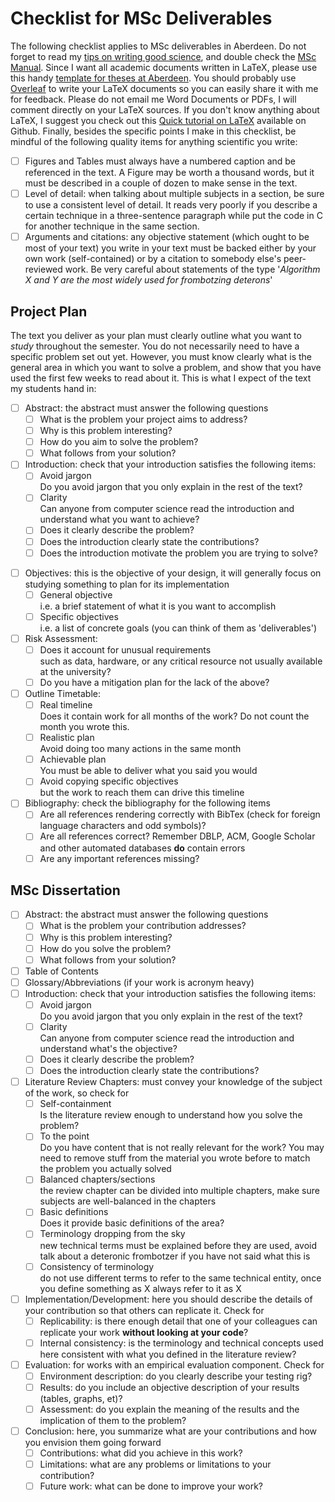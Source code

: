 # Checklist for MSc Deliverables

The following checklist applies to MSc deliverables in Aberdeen. Do not forget to read my [tips on writing good science](http://www.meneguzzi.eu/felipe/writing.shtml), and double check the [MSc Manual](https://abdn.blackboard.com/ultra/courses/_64576_1/outline/edit/document/_4002582_1?courseId=_64576_1&view=content).
Since I want all academic documents written in LaTeX, please use this handy [template for theses at Aberdeen](https://www.overleaf.com/latex/templates/university-of-aberdeen-dissertation-template/ddfvmzrjzmzm).
You should probably use [Overleaf](https://www.overleaf.com/) to write your LaTeX documents so you can easily share it with me for feedback.
Please do not email me Word Documents or PDFs, I will comment directly on your LaTeX sources. 
If you don't know anything about LaTeX, I suggest you check out this [Quick tutorial on LaTeX](https://github.com/VoLuong/Begin-Latex-in-minutes) available on Github.
Finally, besides the specific points I make in this checklist, be mindful of the following quality items for anything scientific you write:

- [ ] Figures and Tables must always have a numbered caption and be referenced in the text. A Figure may be worth a thousand words, but it must be described in a couple of dozen to make sense in the text. 
- [ ] Level of detail: when talking about multiple subjects in a section, be sure to use a consistent level of detail. It reads very poorly if you describe a certain technique in a three-sentence paragraph while put the code in C for another technique in the same section.
- [ ] Arguments and citations: any objective statement (which ought to be most of your text) you write in your text must be backed either by your own work (self-contained) or by a citation to somebody else's peer-reviewed work. Be very careful about statements of the type '*Algorithm X and Y are the most widely used for frombotzing deterons*'

## Project Plan

The text you deliver as your plan must clearly outline what you want to *study* throughout the semester. You do not necessarily need to have a specific problem set out yet. However, you must know clearly what is the general area in which you want to solve a problem, and show that you have used the first few weeks to read about it. This is what I expect of the text my students hand in:

- [ ] Abstract: the abstract must answer the following questions
  - [ ] What is the problem your project aims to address?
  - [ ] Why is this problem interesting?
  - [ ] How do you aim to solve the problem?
  - [ ] What follows from your solution?
- [ ] Introduction: check that your introduction satisfies the following items:
  - [ ] Avoid jargon <br/> Do you avoid jargon that you only explain in the rest of the text?
  - [ ] Clarity <br/> Can anyone from computer science read the introduction and understand what you want to achieve?
  - [ ] Does it clearly describe the problem?
  - [ ] Does the introduction clearly state the contributions?
  - [ ] Does the introduction motivate the problem you are trying to solve?
<!-- - [ ] Literature Review: the literature review should convey your knowledge of the subject of the proposal, so check for
  - [ ] Does it provide basic definitions of the area?
  - [ ] Terminology dropping from the sky <br/> new technical terms must be explained before they are used, avoid talk about a deteronic frombotzer if you have not said what this is
  - [ ] Consistency of terminology <br/> do not use different terms to refer to the same technical entity, once you define something as X always refer to it as X
  - [ ] Are the references up to date <br/> i.e. do you cite work that was published in the last 5-10 years -->
- [ ] Objectives: this is the objective of your design, it will generally focus on studying something to plan for its implementation
  - [ ] General objective <br/> i.e. a brief statement of what it is you want to accomplish
  - [ ] Specific objectives <br/> i.e. a list of concrete goals (you can think of them as 'deliverables')
- [ ] Risk Assessment:
  - [ ] Does it account for unusual requirements <br/> such as data, hardware, or any critical resource not usually available at the university?
  - [ ] Do you have a mitigation plan for the lack of the above?
- [ ] Outline Timetable:
  - [ ] Real timeline <br/> Does it contain work for all months of the work? Do not count the month you wrote this.
  - [ ] Realistic plan <br/> Avoid doing too many actions in the same month
  - [ ] Achievable plan <br/> You must be able to deliver what you said you would
  - [ ] Avoid copying specific objectives <br/> but the work to reach them can drive this timeline
- [ ] Bibliography: check the bibliography for the following items
  - [ ] Are all references rendering correctly with BibTex (check for foreign language characters and odd symbols)?
  - [ ] Are all references correct? Remember DBLP, ACM, Google Scholar and other automated databases **do** contain errors
  - [ ] Are any important references missing?

## MSc Dissertation

- [ ] Abstract: the abstract must answer the following questions
  - [ ] What is the problem your contribution addresses?
  - [ ] Why is this problem interesting?
  - [ ] How do you solve the problem?
  - [ ] What follows from your solution?
- [ ] Table of Contents
- [ ] Glossary/Abbreviations (if your work is acronym heavy)
- [ ] Introduction: check that your introduction satisfies the following items:
  - [ ] Avoid jargon <br/> Do you avoid jargon that you only explain in the rest of the text?
  - [ ] Clarity <br/> Can anyone from computer science read the introduction and understand what's the objective?
  - [ ] Does it clearly describe the problem?
  - [ ] Does the introduction clearly state the contributions?
- [ ] Literature Review Chapters: must convey your knowledge of the subject of the work, so check for
  - [ ] Self-containment <br/> Is the literature review enough to understand how you solve the problem?
  - [ ] To the point <br/> Do you have content that is not really relevant for the work? You may need to remove stuff from the material you wrote before to match the problem you actually solved
  - [ ] Balanced chapters/sections <br/> the review chapter can be divided into multiple chapters, make sure subjects are well-balanced in the chapters
  - [ ] Basic definitions <br/> Does it provide basic definitions of the area?
  - [ ] Terminology dropping from the sky <br/> new technical terms must be explained before they are used, avoid talk about a deteronic frombotzer if you have not said what this is
  - [ ] Consistency of terminology  <br/> do not use different terms to refer to the same technical entity, once you define something as X always refer to it as X
- [ ] Implementation/Development: here you should describe the details of your contribution so that others can replicate it. Check for
  - [ ] Replicability: is there enough detail that one of your colleagues can replicate your work **without looking at your code**?
  - [ ] Internal consistency: is the terminology and technical concepts used here consistent with what you defined in the literature review?
- [ ] Evaluation: for works with an empirical evaluation component. Check for
  - [ ] Environment description: do you clearly describe your testing rig? 
  - [ ] Results: do you include an objective description of your results (tables, graphs, et)?
  - [ ] Assessment: do you explain the meaning of the results and the implication of them to the problem?
- [ ] Conclusion: here, you summarize what are your contributions and how you envision them going forward
  - [ ] Contributions: what did you achieve in this work?
  - [ ] Limitations: what are any problems or limitations to your contribution?
  - [ ] Future work: what can be done to improve your work?
